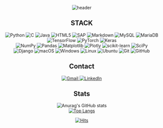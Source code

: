 <div align="center">

![header](https://capsule-render.vercel.app/api?type=waving&color=354EA2&height=200&section=header&text=Inho%20Shin&fontColor=37B87D&fontSize=90&fontAlign=72&fontAlignY=32&desc=InhovationShin&descSize=25&descAlign=85&descAlignY=55)
  
  
## STACK
  ![Python](https://img.shields.io/badge/python-3670A0?style=for-the-badge&logo=python&logoColor=ffdd54)
  ![C](https://img.shields.io/badge/c-%2300599C.svg?style=for-the-badge&logo=c&logoColor=white)
  ![Java](https://img.shields.io/badge/java-%23ED8B00.svg?style=for-the-badge&logo=openjdk&logoColor=white)
  ![HTML5](https://img.shields.io/badge/html5-%23E34F26.svg?style=for-the-badge&logo=html5&logoColor=white)
  ![SAP](https://img.shields.io/badge/SAP-white?style=for-the-badge&logo=SAP&logoColor=#0FAAFF)
  ![Markdown](https://img.shields.io/badge/markdown-%23000000.svg?style=for-the-badge&logo=markdown&logoColor=white)
  ![MySQL](https://img.shields.io/badge/mysql-%2300f.svg?style=for-the-badge&logo=mysql&logoColor=white)
  ![MariaDB](https://img.shields.io/badge/MariaDB-003545?style=for-the-badge&logo=mariadb&logoColor=white)<br>
  ![TensorFlow](https://img.shields.io/badge/TensorFlow-%23FF6F00.svg?style=for-the-badge&logo=TensorFlow&logoColor=white)
  ![PyTorch](https://img.shields.io/badge/PyTorch-%23EE4C2C.svg?style=for-the-badge&logo=PyTorch&logoColor=white)
  ![Keras](https://img.shields.io/badge/Keras-%23D00000.svg?style=for-the-badge&logo=Keras&logoColor=white)<br>
  ![NumPy](https://img.shields.io/badge/numpy-%23013243.svg?style=for-the-badge&logo=numpy&logoColor=white)
  ![Pandas](https://img.shields.io/badge/pandas-%23150458.svg?style=for-the-badge&logo=pandas&logoColor=white)
  ![Matplotlib](https://img.shields.io/badge/Matplotlib-%23ffffff.svg?style=for-the-badge&logo=Matplotlib&logoColor=black)
  ![Plotly](https://img.shields.io/badge/Plotly-%233F4F75.svg?style=for-the-badge&logo=plotly&logoColor=white)
  ![scikit-learn](https://img.shields.io/badge/scikit--learn-%23F7931E.svg?style=for-the-badge&logo=scikit-learn&logoColor=white)
  ![SciPy](https://img.shields.io/badge/SciPy-%230C55A5.svg?style=for-the-badge&logo=scipy&logoColor=%white)<br>
  ![Django](https://img.shields.io/badge/django-%23092E20.svg?style=for-the-badge&logo=django&logoColor=white)
  ![macOS](https://img.shields.io/badge/mac%20os-000000?style=for-the-badge&logo=macos&logoColor=F0F0F0)
  ![Windows](https://img.shields.io/badge/Windows-0078D6?style=for-the-badge&logo=windows&logoColor=white)
  ![Linux](https://img.shields.io/badge/Linux-FCC624?style=for-the-badge&logo=linux&logoColor=black)
  ![Ubuntu](https://img.shields.io/badge/Ubuntu-E95420?style=for-the-badge&logo=ubuntu&logoColor=white)
  ![Git](https://img.shields.io/badge/git-%23F05033.svg?style=for-the-badge&logo=git&logoColor=white)
  ![GitHub](https://img.shields.io/badge/github-%23121011.svg?style=for-the-badge&logo=github&logoColor=white)

<h2 align="center">Contact</h2>
  <p>
    <a href="matilto:inhovationshin@gmail.com" target="_blank"><img src="https://img.shields.io/badge/Gmail-D14836?style=for-the-badge&amp;logo=gmail&amp;logoColor=white" alt="Gmail">
    <a href="https://www.linkedin.com/in/inhovationshin" target="_blank"><img src="https://img.shields.io/badge/linkedin-%230077B5.svg?style=for-the-badge&amp;logo=linkedin&amp;logoColor=white" alt="LinkedIn"></a>
  </p>
    
## Stats
![Anurag's GitHub stats](https://github-readme-stats.vercel.app/api?username=InhovationShin&show_icons=true&theme=transparent&rank_icon=github&include_all_commits=true)<br>
[![Top Langs](https://github-readme-stats.vercel.app/api/top-langs/?username=InhovationShin&theme=transparent&layout=compact)](https://github.com/anuraghazra/github-readme-stats)

    
[![Hits](https://hits.seeyoufarm.com/api/count/incr/badge.svg?url=https%3A%2F%2Fgithub.com%2FInhovationShin&count_bg=%2337B87D&title_bg=%23354EA2&icon=github.svg&icon_color=%23FFFFFF&title=hits&edge_flat=true)](https://hits.seeyoufarm.com)
</div>
